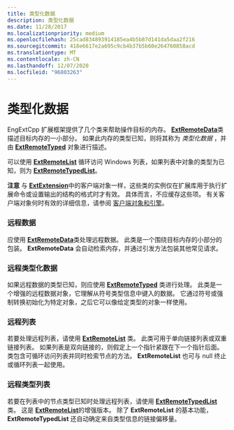 ```yaml
---
title: 类型化数据
description: 类型化数据
ms.date: 11/28/2017
ms.localizationpriority: medium
ms.openlocfilehash: 25cad834893914185ea4b5b87d141da5daa2f216
ms.sourcegitcommit: 418e6617e2a695c9cb4b37b5b60e264760858acd
ms.translationtype: MT
ms.contentlocale: zh-CN
ms.lasthandoff: 12/07/2020
ms.locfileid: "96803263"
---
```

# <a name="typed-data"></a>类型化数据


EngExtCpp 扩展框架提供了几个类来帮助操作目标的内存。 [**ExtRemoteData**](/windows-hardware/drivers/ddi/engextcpp/nl-engextcpp-extremotedata)类描述目标内存的一小部分。 如果此内存的类型已知，则将其称为 *类型化数据* ，并由 [**ExtRemoteTyped**](/windows-hardware/drivers/ddi/engextcpp/nl-engextcpp-extremotetyped) 对象进行描述。

可以使用 [**ExtRemoteList**](/windows-hardware/drivers/ddi/engextcpp/nl-engextcpp-extremotelist) 循环访问 Windows 列表，如果列表中对象的类型为已知，则为 [**ExtRemoteTypedList**](/windows-hardware/drivers/ddi/engextcpp/nl-engextcpp-extremotetypedlist)。

**注意**   与 [**ExtExtension**](/previous-versions/ff543981(v=vs.85))中的客户端对象一样，这些类的实例仅在扩展库用于执行扩展命令或设置输出的结构的格式时才有效。 具体而言，不应缓存这些项。 有关客户端对象何时有效的详细信息，请参阅 [客户端对象和引擎](client-objects-and-the-engine.md)。

 

### <a name="span-idremote_dataspanspan-idremote_dataspanremote-data"></a><span id="remote_data"></span><span id="REMOTE_DATA"></span>远程数据

应使用 [**ExtRemoteData**](/windows-hardware/drivers/ddi/engextcpp/nl-engextcpp-extremotedata)类处理远程数据。 此类是一个围绕目标内存的小部分的包装。 **ExtRemoteData** 会自动检索内存，并通过引发方法包装其他常见请求。

### <a name="span-idremote_typed_dataspanspan-idremote_typed_dataspanremote-typed-data"></a><span id="remote_typed_data"></span><span id="REMOTE_TYPED_DATA"></span>远程类型化数据

如果远程数据的类型已知，则应使用 [**ExtRemoteTyped**](/windows-hardware/drivers/ddi/engextcpp/nl-engextcpp-extremotetyped) 类进行处理。 此类是一个增强的远程数据对象，它理解从符号类型信息中键入的数据。 它通过符号或强制转换初始化为特定对象，之后它可以像给定类型的对象一样使用。

### <a name="span-idremote_listsspanspan-idremote_listsspanremote-lists"></a><span id="remote_lists"></span><span id="REMOTE_LISTS"></span>远程列表

若要处理远程列表，请使用 [**ExtRemoteList**](/windows-hardware/drivers/ddi/engextcpp/nl-engextcpp-extremotelist) 类。 此类可用于单向链接列表或双重链接列表。 如果列表是双向链接的，则假定上一个指针紧跟在下一个指针后面。 类包含可循环访问列表并同时检索节点的方法。 **ExtRemoteList** 也可与 null 终止或循环列表一起使用。

### <a name="span-idremote_typed_listsspanspan-idremote_typed_listsspanremote-typed-lists"></a><span id="remote_typed_lists"></span><span id="REMOTE_TYPED_LISTS"></span>远程类型列表

若要在列表中的节点类型已知时处理远程列表，请使用 [**ExtRemoteTypedList**](/windows-hardware/drivers/ddi/engextcpp/nl-engextcpp-extremotetypedlist) 类。 这是 [**ExtRemoteList**](/windows-hardware/drivers/ddi/engextcpp/nl-engextcpp-extremotelist)的增强版本。 除了 **ExtRemoteList** 的基本功能， **ExtRemoteTypedList** 还自动确定来自类型信息的链接偏移量。

 

